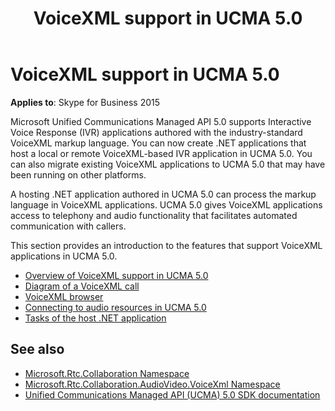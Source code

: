 ﻿---
description: Learn about using IVR applications authored with VoiceXML applications in UCMA 5.0.
title: VoiceXML support in UCMA 5.0
TOCTitle: VoiceXML support in UCMA 5.0
ms:assetid: 064392c2-b82a-4d1f-a239-8eabb8fae2c4
ms:mtpsurl: https://msdn.microsoft.com/library/Dn466119(v=office.16)
ms:contentKeyID: 65240062
ms.date: 07/27/2015
mtps_version: v=office.16
---

# VoiceXML support in UCMA 5.0

**Applies to**: Skype for Business 2015

Microsoft Unified Communications Managed API 5.0 supports Interactive Voice Response (IVR) applications authored with the industry-standard VoiceXML markup language. You can now create .NET applications that host a local or remote VoiceXML-based IVR application in UCMA 5.0. You can also migrate existing VoiceXML applications to UCMA 5.0 that may have been running on other platforms.

A hosting .NET application authored in UCMA 5.0 can process the markup language in VoiceXML applications. UCMA 5.0 gives VoiceXML applications access to telephony and audio functionality that facilitates automated communication with callers.

This section provides an introduction to the features that support VoiceXML applications in UCMA 5.0.

- [Overview of VoiceXML support in UCMA 5.0](overview-of-voicexml-support-in-ucma-5-0.md)
- [Diagram of a VoiceXML call](diagram-of-a-voicexml-call.md)
- [VoiceXML browser](voicexml-browser.md)
- [Connecting to audio resources in UCMA 5.0](connecting-to-audio-resources-in-ucma-5-0.md)
- [Tasks of the host .NET application](tasks-of-the-host-net-application.md)

## See also

- [Microsoft.Rtc.Collaboration Namespace](/dotnet/api/microsoft.rtc.collaboration)
- [Microsoft.Rtc.Collaboration.AudioVideo.VoiceXml Namespace](/dotnet/api/Microsoft.Rtc.Collaboration.AudioVideo.VoiceXml)
- [Unified Communications Managed API (UCMA) 5.0 SDK documentation](unified-communications-managed-api-ucma-5-0-sdk-documentation.md)
